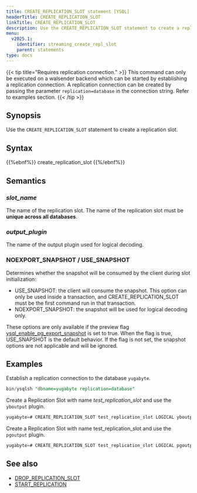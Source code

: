 ```yaml
---
title: CREATE_REPLICATION_SLOT statement [YSQL]
headerTitle: CREATE_REPLICATION_SLOT
linkTitle: CREATE_REPLICATION_SLOT
description: Use the CREATE_REPLICATION_SLOT statement to create a replication slot.
menu:
  v2025.1:
    identifier: streaming_create_repl_slot
    parent: statements
type: docs
---
```


{{< tip title="Requires replication connection." >}}
This command can only be executed on a walsender backend which can be started by establishing a replication connection. A replication connection can be created by passing the parameter `replication=database` in the connection string. Refer to examples section.
{{< /tip >}}

## Synopsis

Use the `CREATE_REPLICATION_SLOT` statement to create a replication slot.

## Syntax

{{%ebnf%}}
  create_replication_slot
{{%/ebnf%}}

## Semantics

### *slot_name*

The name of the replication slot. The name of the replication slot must be **unique across all databases**.

### *output_plugin*

The name of the output plugin used for logical decoding.

### NOEXPORT_SNAPSHOT / USE_SNAPSHOT

Determines whether the snapshot will be consumed by the client during slot initialization:

- USE_SNAPSHOT: the client will consume the snapshot. This option can only be used inside a transaction, and CREATE_REPLICATION_SLOT must be the first command run in that transaction.
- NOEXPORT_SNAPSHOT: the snapshot will be used for logical decoding only.

These options are only available if the preview flag [ysql_enable_pg_export_snapshot](../../../../../explore/ysql-language-features/advanced-features/snapshot-synchronization) is set to true. When the flag is true, USE_SNAPSHOT is the default behavior. If the flag is not set, the snapshot options are not applicable and will be ignored.

## Examples

Establish a replication connection to the database `yugabyte`.

```sql
bin/ysqlsh "dbname=yugabyte replication=database"
```

Create a Replication Slot with name *test_replication_slot* and use the `yboutput` plugin.

```sql
yugabyte=# CREATE_REPLICATION_SLOT test_replication_slot LOGICAL yboutput;
```

Create a Replication Slot with name test_replication_slot and use the `pgoutput` plugin.

```sql
yugabyte=# CREATE_REPLICATION_SLOT test_replication_slot LOGICAL pgoutput;
```

## See also

- [DROP_REPLICATION_SLOT](../streaming_drop_repl_slot)
- [START_REPLICATION](../streaming_start_replication)
